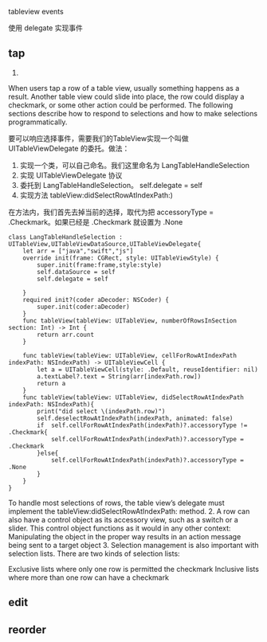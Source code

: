 tableview events

使用 delegate 实现事件

## tap
1.
When users tap a row of a table view, usually something happens as a result. Another table view could slide into place, the row could display a checkmark, or some other action could be performed. The following sections describe how to respond to selections and how to make selections programmatically.

要可以响应选择事件，需要我们的TableView实现一个叫做 UITableViewDelegate 的委托。做法：

1. 实现一个类，可以自己命名。我们这里命名为 LangTableHandleSelection
2. 实现 UITableViewDelegate 协议
3. 委托到 LangTableHandleSelection。 self.delegate = self
4. 实现方法 tableView:didSelectRowAtIndexPath:)

在方法内，我们首先去掉当前的选择，取代为把 accessoryType = .Checkmark。如果已经是 .Checkmark 就设置为 .None

    class LangTableHandleSelection : UITableView,UITableViewDataSource,UITableViewDelegate{
        let arr = ["java","swift","js"]
        override init(frame: CGRect, style: UITableViewStyle) {
            super.init(frame:frame,style:style)
            self.dataSource = self
            self.delegate = self
            
        }
        required init?(coder aDecoder: NSCoder) {
            super.init(coder:aDecoder)
        }
        func tableView(tableView: UITableView, numberOfRowsInSection section: Int) -> Int {
            return arr.count
        }
        
        func tableView(tableView: UITableView, cellForRowAtIndexPath indexPath: NSIndexPath) -> UITableViewCell {
            let a = UITableViewCell(style: .Default, reuseIdentifier: nil)
            a.textLabel?.text = String(arr[indexPath.row])
            return a
        }
        func tableView(tableView: UITableView, didSelectRowAtIndexPath indexPath: NSIndexPath){
            print("did select \(indexPath.row)")
            self.deselectRowAtIndexPath(indexPath, animated: false)
            if  self.cellForRowAtIndexPath(indexPath)?.accessoryType !=  .Checkmark{
                self.cellForRowAtIndexPath(indexPath)?.accessoryType = .Checkmark
            }else{
                self.cellForRowAtIndexPath(indexPath)?.accessoryType = .None
            }
        }
    }


To handle most selections of rows, the table view’s delegate must implement the tableView:didSelectRowAtIndexPath: method.
2.
A row can also have a control object as its accessory view, such as a switch or a slider. This control object functions as it would in any other context: Manipulating the object in the proper way results in an action message being sent to a target object
3.
Selection management is also important with selection lists. There are two kinds of selection lists:

Exclusive lists where only one row is permitted the checkmark
Inclusive lists where more than one row can have a checkmark


## edit
## reorder